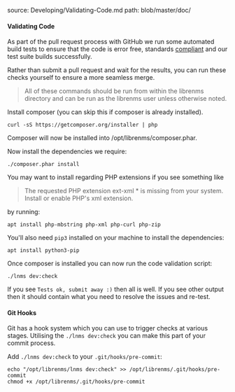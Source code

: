 source: Developing/Validating-Code.md
path: blob/master/doc/

#### Validating Code

As part of the pull request process with GitHub we run some automated
build tests to ensure that  the code is error free, standards [compliant](http://docs.librenms.org/Developing/Code-Guidelines/)
and our test suite builds successfully.

Rather than submit a pull request and wait for the results, you can
run these checks yourself to ensure  a more seamless merge.

> All of these commands should be run from within the librenms
> directory and can be run as the librenms user  unless otherwise noted.

Install composer (you can skip this if composer is already installed).

`curl -sS https://getcomposer.org/installer | php`

Composer will now be installed into /opt/librenms/composer.phar.

Now install the dependencies we require:

`./composer.phar install`

You may want to install regarding PHP extensions if you see something like

> The requested PHP extension ext-xml * is missing from your system. Install or enable PHP's xml extension.

by running:

`apt install php-mbstring php-xml php-curl php-zip`

You'll also need `pip3` installed on your machine to install the dependencies:

`apt install python3-pip`

Once composer is installed you can now run the code validation script:

`./lnms dev:check`

If you see `Tests ok, submit away :)` then all is well. If you see
other output then it should contain  what you need to resolve the issues and re-test.

#### Git Hooks

Git has a hook system which you can use to trigger checks at various
stages. Utilising the `./lnms dev:check`  you can make this part of your
commit process.

Add `./lnms dev:check` to your `.git/hooks/pre-commit`:

    echo "/opt/librenms/lnms dev:check" >> /opt/librenms/.git/hooks/pre-commit
    chmod +x /opt/librenms/.git/hooks/pre-commit
